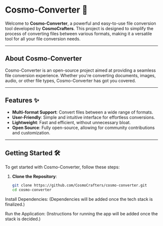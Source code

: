 # Cosmo-Converter 🚀

Welcome to **Cosmo-Converter**, a powerful and easy-to-use file conversion tool developed by **CosmoCrafters**. This project is designed to simplify the process of converting files between various formats, making it a versatile tool for all your file conversion needs.

---

## About Cosmo-Converter

Cosmo-Converter is an open-source project aimed at providing a seamless file conversion experience. Whether you're converting documents, images, audio, or other file types, Cosmo-Converter has got you covered.

---

## Features ✨

- **Multi-format Support**: Convert files between a wide range of formats.
- **User-Friendly**: Simple and intuitive interface for effortless conversions.
- **Lightweight**: Fast and efficient, without unnecessary bloat.
- **Open Source**: Fully open-source, allowing for community contributions and customization.

---

## Getting Started 🛠️

To get started with Cosmo-Converter, follow these steps:

1. **Clone the Repository**:
   ```bash
   git clone https://github.com/CosmoCrafters/cosmo-converter.git
   cd cosmo-converter
Install Dependencies:
(Dependencies will be added once the tech stack is finalized.)

Run the Application:
(Instructions for running the app will be added once the stack is decided.)


